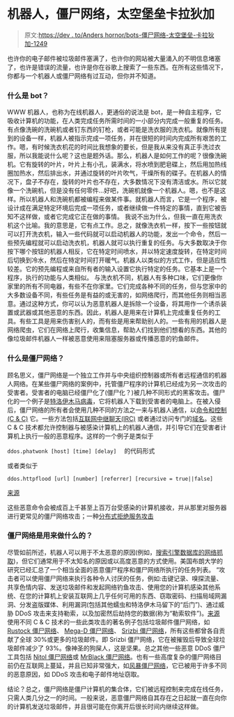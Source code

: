 # 机器人，僵尸网络，太空堡垒卡拉狄加

> 原文:[https://dev . to/Anders hornor/bots-僵尸网络-太空堡垒-卡拉狄加-1249](https://dev.to/andershornor/bots-botnets-battlestar-galactica-1249)

也许你的电子邮件被垃圾邮件塞满了，也许你的网站被大量涌入的不明信息堵塞了，也许是错误的流量，也许是你在谷歌上搜索了一些东西。在所有这些情况下，你都与一个机器人或僵尸网络有过互动，但你并不知道。

### [](#what-is-a-bot)什么是 bot？

WWW 机器人，也称为在线机器人，更通俗的说法是 bot，是一种自主程序，它吸收计算机的功能，在人类完成任务所需时间的一小部分内完成一般重复的任务。有点像洗碗的洗碗机或者钉东西的钉枪，或者可能是洗衣服的洗衣机。就像所有提到的设备一样，机器人被指示完成一项任务，并在很短的时间内完成所有艰苦的工作。嗯，有时候洗衣机花的时间比我想象的要长，但是我从来没有真正手洗过衣服，所以我能说什么呢？这也是题外话。那么，机器人是如何工作的呢？很像洗碗机。它有旋转的叶片，叶片上有小孔，装满水，将水喷到肥皂碟上，然后用加热线圈加热水，然后排出水，并通过旋转的叶片吹气，干燥所有的碟子。在机器人的情况下，盘子不存在，旋转的叶片也不存在，大多数情况下没有清洁或水。所以它就像一个洗碗机，但是没有任何零件…好吧，洗碗机就像一个机器人。嗯，也不是这样。所以机器人和洗碗机都被编程来做某件事。就机器人而言，它是一个程序，被设计成在满足特定环境后完成一项任务，或者继续做一件特定的事情，直到它被告知不这样做，或者它完成它正在做的事情。
我说不出为什么，但我一直在用洗衣机这个比喻。我的意思是，它有点工作。总之，就像洗衣机一样，按下一些按钮就可以打开洗衣机，输入一些代码就可以启动机器人的功能，发出一个命令，然后一些预先编程就可以启动洗衣机，机器人就可以执行重复的任务。与大多数取决于你按下哪个按钮的机器人相反，它在特定时间喷水，并以特定速度旋转，在特定时间后切换到冷水，然后在特定时间打开暖气。机器人以类似的方式工作，但是适应性较差。它的预先编程或来自所有者的输入设置它执行特定的任务。它基本上是一个程序，执行的功能与人类相似。 与洗衣机不同，机器人有多种口味，它们更像你家里的所有不同电器，有些不在你家里。它们完成各种不同的任务，但与您家中的大多数设备不同，有些任务是有益的或无害的，如网络爬行，而其他任务则相当恶意。通过这种方式，你可以认为恶意机器人是拆除一个设备，将其用作一个诱杀装置或武器或其他恶意的东西。因此，机器人是用来在计算机上完成重复任务的工具。有些工具是用来伤害别人的，而有些是用来帮助别人的。一些有用的机器人是网络爬虫，它们在网络上爬行，收集信息，帮助人们找到他们想看的东西。其他的像垃圾邮件机器人一样被恶意使用来阻塞服务器或传播恶意的钓鱼邮件。

### [](#what-is-a-botnet)什么是僵尸网络？

顾名思义，僵尸网络是一个独立工作并与中央组织控制器或所有者远程通信的机器人网络。在某些僵尸网络的案例中，托管僵尸程序的计算机已经成为另一次攻击的受害者。受害者的电脑已经僵尸化了(僵尸化？)被几种不同形式的黑客攻击。僵尸化的一个例子是[特洛伊木马病毒](https://en.wikipedia.org/wiki/Trojan_horse_(computing))，它将机器人下载到受害者的电脑上。在被入侵后，僵尸网络的所有者会使用几种不同的方法之一来与机器人通信，以[命令和控制(C & C)](https://en.wikipedia.org/wiki/Botnet#Command_and_control) 它。一些方法包括[互联网中继聊天(IRC)](https://www.rfc-editor.org/rfc/pdfrfc/rfc1459.txt.pdf) 或者通过访问专门的[域名](https://en.wikipedia.org/wiki/Botnet#Command_and_control)。这些 C & C 技术都允许控制器与被感染计算机上的机器人通信，并引导它们在受害者计算机上执行一般的恶意程序。这样的一个例子是类似于

`ddos.phatwonk [host] [time] [delay]  `
的代码形式

或者类似于

`ddos.httpflood [url] [number] [referrer] [recursive = true||false]`

[来源](https://www.honeynet.org/node/55)

这些恶意命令会被成百上千甚至上百万台受感染的计算机接收，并从那里对服务器进行更常见的僵尸网络攻击；一种[分布式拒绝服务攻击](https://www.us-cert.gov/ncas/tips/ST04-015)

### [](#what-are-botnets-used-for)僵尸网络是用来做什么的？

尽管如前所述，机器人可以用于不太恶意的原因(例如，[搜索引擎数据库的网络抓取](https://en.wikipedia.org/wiki/Web_crawler))，但它们通常用于不太知名的原因或以高度恶意的方式使用。美国布朗大学的研究已经汇总了一个相当全面的恶意僵尸程序和僵尸网络所执行的任务列表。
“攻击者可以使用僵尸网络来执行各种令人讨厌的任务，例如:击键记录、嗅探流量、共享色情内容、发送垃圾邮件和发起网络钓鱼攻击、使用您的计算机感染其他系统、在您的计算机上安装互联网上几乎任何可用的东西、窃取密码、扫描局域网漏洞、分发盗版媒体、利用漏洞(包括其他蠕虫和特洛伊木马留下的“后门”)、通过威胁 DDoS 攻击来支持勒索，以及加密然后劫持您的数据(称为“勒索软件”)。[来源](https://it.brown.edu/information-security/secure-your-devices/botnets)
使用不同 C & C 技术的一些此类攻击的著名例子包括垃圾邮件僵尸网络，如 [Rustock 僵尸网络](https://en.wikipedia.org/wiki/Rustock_botnet)、 [Mega-D 僵尸网络](https://en.wikipedia.org/wiki/Mega-D_botnet)、 [Srizbi 僵尸网络](https://en.wikipedia.org/wiki/Srizbi_botnet)，所有这些都曾各自贡献了全球 30%或更多的垃圾邮件。即 Srizbi 僵尸网络，它在被摧毁后导致全球垃圾邮件减少了 93%。像神圣的狗屎人，这是坚果。总之其他一些恶意 DDoS 僵尸工具包括 [Nitol 僵尸网络](https://en.wikipedia.org/wiki/Nitol_botnet)或 [MrBlack 僵尸网络](https://www.cyber.nj.gov/threat-profiles/botnet-variants/mrblack)。也有一些高度复杂的僵尸网络目前仍在互联网上蔓延，并且已知非常强大，如[风暴僵尸网络](https://en.wikipedia.org/wiki/Storm_botnet)，它已被用于许多不同的恶意原因，如 DDoS 攻击和电子邮件地址窃取。

结论？总之，僵尸网络是僵尸计算机的集合体，它们被远程控制来完成在线任务，只需人类几分之一的时间。一般来说，恶意僵尸网络自其存在之日起就一直在向你的计算机发送垃圾邮件，并且很可能在你离开后很长时间内继续这样做。